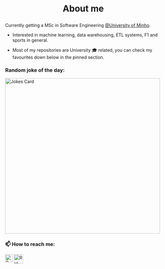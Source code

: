 # <p align="center">About me</p>
Currently getting a MSc in Software Engineering [@University of Minho](https://www.uminho.pt/PT).<br />

- Interested in machine learning, data warehousing, ETL systems, F1 and sports in general. 

- Most of my repositories are University 🎓 related, you can check my favourites down below in the pinned section. 



### Random joke of the day:
<img src="https://readme-jokes.vercel.app/api?theme=tokyonight" alt="Jokes Card" width=500px/>

### 📫 How to reach me:

<a href="https://www.linkedin.com/in/rguilhermemonteiro/"><img align="left" src="https://raw.githubusercontent.com/yushi1007/yushi1007/main/images/linkedin.svg" alt="Rui Guilherme Monteiro | LinkedIn" width="25px"/></a>

<a href="mailto:guilhermemonteiro01@hotmail.com?Subject=[GITHUB] Entrar em contacto"><img align="left" src="https://user-images.githubusercontent.com/62104686/152224895-2300d1bb-f5a9-45f3-aa4e-7fdb3e29be96.png" alt="Rui Guilherme Monteiro" width="30px"/></a>
